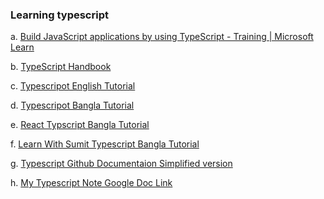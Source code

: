 <!-- Learning resources and my note -->
### Learning typescript

a. [Build JavaScript applications by using TypeScript - Training | Microsoft Learn](https://docs.microsoft.com/en-us/learn/paths/build-javascript-applications-typescript/)

b. [TypeScript Handbook](https://www.typescriptlang.org/docs/handbook/basic-types.html)

c. [Typescripot English  Tutorial](https://www.youtube.com/watch?v=2pZmKW9-I_k&list=PLZlA0Gpn_vH9AqUfDhYJ5JviqHdtpXyDC)

d. [Typescripot Bangla  Tutorial](https://www.youtube.com/watch?v=FQVsJjj5n70&list=PLgH5QX0i9K3rXq_1OgVmjaEJJ1akJQgPq)

e. [React Typscript Bangla Tutorial](https://www.youtube.com/watch?v=OSw_sJ-lfU8&list=PLgH5QX0i9K3ruhkxHelhyahHEOH_82bGx)

f. [Learn With Sumit Typescript Bangla Tutorial](https://www.youtube.com/watch?v=CHnTTzD1pAQ&list=PLHiZ4m8vCp9PgOOjdyNpc6AoBmKNrp_u3)

g. [Typescript Github Documentaion Simplified version](https://github.com/anisul-Islam/typescript-documentation)

h. [My Typescript Note Google Doc Link](https://docs.google.com/document/d/1giboXTNYn-XNLLZ9G4vh5Sp3Cnm9W9fbpbLvXasxiMs/edit?usp=sharing)